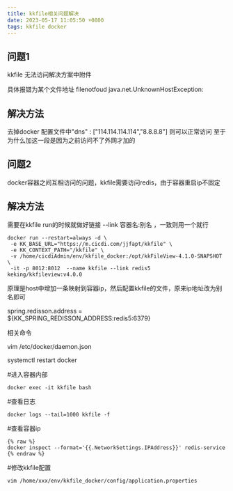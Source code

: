 ```yaml
---
title: kkfile相关问题解决
date: 2023-05-17 11:05:50 +0800
tags: kkfile docker
---
```

## 问题1
kkfile 无法访问解决方案中附件

具体报错为某个文件地址 filenotfoud 
java.net.UnknownHostException: 

## 解决方法
去掉docker 配置文件中"dns" : ["114.114.114.114","8.8.8.8"]
 则可以正常访问  至于为什么加这一段是因为之前访问不了外网才加的


## 问题2

docker容器之间互相访问的问题，kkfile需要访问redis，由于容器重启ip不固定

## 解决方法

需要在kkfile run的时候就做好链接 --link 容器名:别名 ，一致则用一个就行
```
docker run --restart=always -d \
 -e KK_BASE_URL="https://m.cicdi.com/jjfapt/kkfile" \
 -e KK_CONTEXT_PATH="/kkfile" \
 -v /home/cicdiAdmin/env/kkfile_docker:/opt/kkFileView-4.1.0-SNAPSHOT \
 -it -p 8012:8012  --name kkfile --link redis5 keking/kkfileview:v4.0.0
```
原理是host中增加一条映射到容器ip，然后配置kkfile的文件，原来ip地址改为别名即可

spring.redisson.address = ${KK_SPRING_REDISSON_ADDRESS:redis5:6379}

相关命令

vim /etc/docker/daemon.json

systemctl restart docker

#进入容器内部
```
docker exec -it kkfile bash
```
#查看日志
```
docker logs --tail=1000 kkfile -f
```
#查看容器ip
```
{% raw %}
docker inspect --format='{{.NetworkSettings.IPAddress}}' redis-service
{% endraw %}
```

#修改kkfile配置
```
vim /home/xxx/env/kkfile_docker/config/application.properties
```